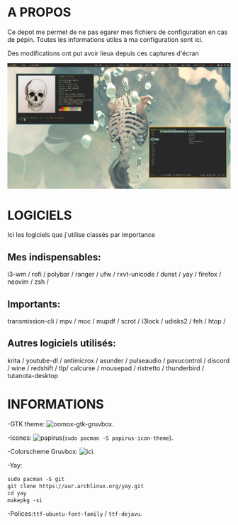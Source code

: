 # A PROPOS
Ce depot me permet de ne pas egarer mes fichiers de configuration en cas de pépin.
Toutes les informations utiles à ma configuration sont ici.

Des modifications ont put avoir lieux depuis ces captures d'écran

![Screenshot](/Screenshot/screenshot_1.png)

# LOGICIELS
Ici les logiciels que j'utilise classés par importance
## Mes indispensables:
i3-wm / rofi / polybar / ranger / ufw / rxvt-unicode / dunst / yay / firefox / neovim / zsh /

## Importants:
transmission-cli / mpv / moc / mupdf / scrot / i3lock / udisks2 / feh / htop /

## Autres logiciels utilisés:
krita / youtube-dl / antimicrox / asunder / pulseaudio / pavucontrol / discord / wine / redshift / tlp/ calcurse / mousepad / ristretto / thunderbird / tutanota-desktop

# INFORMATIONS
-GTK theme: ![oomox-gtk-gruvbox](https://github.com/leomarchand51/oomox-gtk-gruvbox).

-Icones: ![papirus](https://github.com/PapirusDevelopmentTeam/papirus-icon-theme/)(`sudo pacman -S papirus-icon-theme`).

-Colorscheme Gruvbox: ![ici](https://github.com/morhetz/gruvbox-contrib).

-Yay:
```
sudo pacman -S git
git clone https://aur.archlinux.org/yay.git
cd yay
makepkg -si
```
-Polices:`ttf-ubuntu-font-family` / `ttf-dejavu`.
